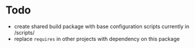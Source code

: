 # Todo

- create shared build package with base configuration scripts currently in <rootDir>/scripts/
- replace `requires` in other projects with dependency on this package
